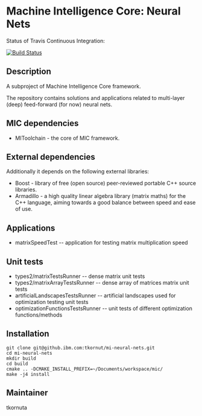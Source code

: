 Machine Intelligence Core: Neural Nets
=========================================
Status of Travis Continuous Integration:

[![Build Status](https://travis.ibm.com/tkornut/mi-neural-nets.svg?token=9XHfj7QaSbmFqHsyaQes&branch=master)](https://travis.ibm.com/tkornut/mi-neural-nets)

Description
-----------

A subproject of Machine Intelligence Core framework.

The repository contains solutions and applications related to multi-layer (deep) feed-forward (for now) neural nets.

MIC dependencies
------------
   * MIToolchain - the core of MIC framework.

External dependencies
------------
Additionally it depends on the following external libraries:
   * Boost - library of free (open source) peer-reviewed portable C++ source libraries.
   * Armadillo -  a high quality linear algebra library (matrix maths) for the C++ language, aiming towards a good balance between speed and ease of use.

Applications
------------
   *  matrixSpeedTest -- application for testing matrix multiplication speed

Unit tests
------------
   *  types2/matrixTestsRunner -- dense matrix unit tests
   *  types2/matrixArrayTestsRunner -- dense array of matrices matrix unit tests
   *  artificialLandscapesTestsRunner -- artificial landscapes used for optimization testing unit tests
   *  optimizationFunctionsTestsRunner -- unit tests of different optimization functions/methods
   
Installation
------------
```
git clone git@github.ibm.com:tkornut/mi-neural-nets.git
cd mi-neural-nets
mkdir build
cd build
cmake .. -DCMAKE_INSTALL_PREFIX=~/Documents/workspace/mic/
make -j4 install
```

Maintainer
----------
tkornuta

